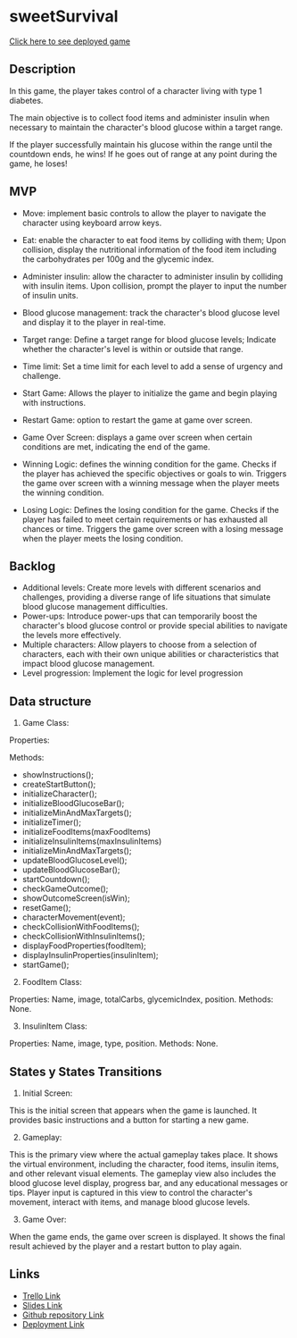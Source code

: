 # sweetSurvival

[Click here to see deployed game](https://angelguirao.github.io/sweetSurvival/)

## Description

In this game, the player takes control of a character living with type 1 diabetes.

The main objective is to collect food items and administer insulin when necessary to maintain the character's blood glucose within a target range.

If the player successfully maintain his glucose within the range until the countdown ends, he wins! If he goes out of range at any point during the game, he loses!

## MVP

- Move: implement basic controls to allow the player to navigate the character using keyboard arrow keys.

- Eat: enable the character to eat food items by colliding with them; Upon collision, display the nutritional information of the food item including the carbohydrates per 100g and the glycemic index.

- Administer insulin: allow the character to administer insulin by colliding with insulin items. Upon collision, prompt the player to input the number of insulin units.

- Blood glucose management: track the character's blood glucose level and display it to the player in real-time.

- Target range: Define a target range for blood glucose levels; Indicate whether the character's level is within or outside that range.

- Time limit: Set a time limit for each level to add a sense of urgency and challenge.

- Start Game: Allows the player to initialize the game and begin playing with instructions.

- Restart Game: option to restart the game at game over screen.

- Game Over Screen: displays a game over screen when certain conditions are met, indicating the end of the game.

- Winning Logic: defines the winning condition for the game. Checks if the player has achieved the specific objectives or goals to win. Triggers the game over screen with a winning message when the player meets the winning condition.

- Losing Logic: Defines the losing condition for the game. Checks if the player has failed to meet certain requirements or has exhausted all chances or time. Triggers the game over screen with a losing message when the player meets the losing condition.

## Backlog

- Additional levels: Create more levels with different scenarios and challenges, providing a diverse range of life situations that simulate blood glucose management difficulties.
- Power-ups: Introduce power-ups that can temporarily boost the character's blood glucose control or provide special abilities to navigate the levels more effectively.
- Multiple characters: Allow players to choose from a selection of characters, each with their own unique abilities or characteristics that impact blood glucose management.
- Level progression: Implement the logic for level progression

## Data structure

1. Game Class:

Properties:


Methods:
- showInstructions();
- createStartButton();
- initializeCharacter();
- initializeBloodGlucoseBar();
- initializeMinAndMaxTargets();
- initializeTimer();
- initializeFoodItems(maxFoodItems)
- initializeInsulinItems(maxInsulinItems)
- initializeMinAndMaxTargets();
- updateBloodGlucoseLevel();
- updateBloodGlucoseBar();
- startCountdown();
- checkGameOutcome();
- showOutcomeScreen(isWin);
- resetGame();
- characterMovement(event);
- checkCollisionWithFoodItems();
- checkCollisionWithInsulinItems();
- displayFoodProperties(foodItem);
- displayInsulinProperties(insulinItem);
- startGame();


2. FoodItem Class:

Properties: Name, image, totalCarbs, glycemicIndex, position.
Methods: None.

3. InsulinItem Class:

Properties: Name, image, type, position.
Methods: None.

## States y States Transitions

1. Initial Screen:

This is the initial screen that appears when the game is launched.
It provides basic instructions and a button for starting a new game.

2. Gameplay:

This is the primary view where the actual gameplay takes place.
It shows the virtual environment, including the character, food items, insulin items, and other relevant visual elements.
The gameplay view also includes the blood glucose level display, progress bar, and any educational messages or tips.
Player input is captured in this view to control the character's movement, interact with items, and manage blood glucose levels.

3. Game Over:

When the game ends, the game over screen is displayed.
It shows the final result achieved by the player and a restart button to play again.

## Links

- [Trello Link](https://trello.com/b/BhAXmGrl/sweetsurvival)
- [Slides Link](https://docs.google.com/presentation/d/15z58um46oZHen_dA_O-UbgfJaLkFB-3vxb19QqvOMys/edit#slide=id.p)
- [Github repository Link](https://github.com/Angelguirao/sweetSurvival)
- [Deployment Link](https://angelguirao.github.io/sweetSurvival/)